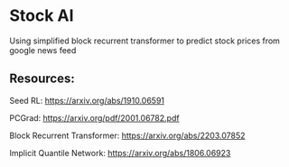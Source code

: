 
# Stock AI


Using simplified block recurrent transformer to predict stock prices from google news feed


## Resources:


Seed RL: https://arxiv.org/abs/1910.06591

PCGrad:  https://arxiv.org/pdf/2001.06782.pdf

Block Recurrent Transformer: https://arxiv.org/abs/2203.07852

Implicit Quantile Network: https://arxiv.org/abs/1806.06923

